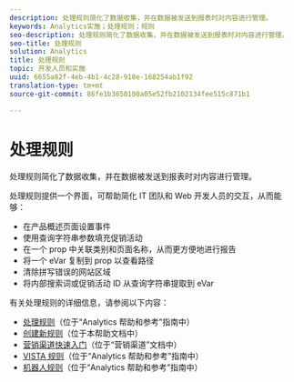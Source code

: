 ```yaml
---
description: 处理规则简化了数据收集，并在数据被发送到报表时对内容进行管理。
keywords: Analytics实施；处理规则；规则
seo-description: 处理规则简化了数据收集，并在数据被发送到报表时对内容进行管理。
seo-title: 处理规则
solution: Analytics
title: 处理规则
topic: 开发人员和实施
uuid: 6655a82f-4eb-4b1-4c28-918e-168254ab1f92
translation-type: tm+mt
source-git-commit: 86fe1b3650100a05e52fb2102134fee515c871b1

---
```



# 处理规则

处理规则简化了数据收集，并在数据被发送到报表时对内容进行管理。

处理规则提供一个界面，可帮助简化 IT 团队和 Web 开发人员的交互，从而能够：

* 在产品概述页面设置事件
* 使用查询字符串参数填充促销活动
* 在一个 prop 中关联类别和页面名称，从而更方便地进行报告
* 将一个 eVar 复制到 prop 以查看路径
* 清除拼写错误的网站区域
* 将内部搜索词或促销活动 ID 从查询字符串提取到 eVar

有关处理规则的详细信息，请参阅以下内容：

* [处理规则](https://marketing.adobe.com/resources/help/en_US/reference/processing_rules.html)（位于“Analytics 帮助和参考”指南中）
* [创建新规则](../../implement/c-implement-with-dtm/c-rules/t-rules-create.md#task_B7FB5ED415AF430C952265AC2835C0DB)（位于本帮助文档中）
* [营销渠道快速入门](https://marketing.adobe.com/resources/help/en_US/mchannel/c_getting_started_mchannel.html)（位于“营销渠道”文档中）
* [VISTA 规则](https://marketing.adobe.com/resources/help/en_US/reference/VISTA.html)（位于“Analytics 帮助和参考”指南中）
* [机器人规则](https://marketing.adobe.com/resources/help/en_US/reference/bot_rules.html)（位于“Analytics 帮助和参考”指南中）

